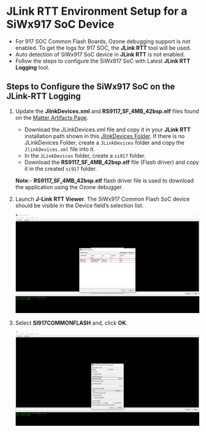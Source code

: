 # JLink RTT Environment Setup for a SiWx917 SoC Device

- For 917 SOC Common Flash Boards, Ozone debugging support is not enabled. To get the logs for 917 SOC, the **JLink RTT** tool will be used.
- Auto detection of SiWx917 SoC device in **JLink RTT** is not enabled.
- Follow the steps to configure the SiWx917 SoC with Latest **JLink RTT Logging** tool.

## Steps to Configure the SiWx917 SoC on the JLink-RTT Logging

1. Update the **JlinkDevices.xml** and **RS9117_SF_4MB_42bsp.elf** files found on the [Matter Artifacts Page](/matter/{build-docspace-version}/matter-prerequisites/matter-artifacts).
    - Download the JLinkDevices.xml file and copy it in your **JLink RTT** installation path shown in this [JlinkDevices Folder](https://wiki.segger.com/J-Link_Device_Support_Kit#JLinkDevices_folder). If there is no JLinkDevices Folder, create a `JLinkDevices` folder and copy the `JlinkDevices.xml` file into it.
    - In the `JLinkDevices` folder, create a `si917` folder.
    - Download the **RS9117_SF_4MB_42bsp.elf** file (Flash driver) and copy it in the created `si917` folder.

    **Note**:- **RS9117_SF_4MB_42bsp.elf** flash driver file is used to download the application using the Ozone debugger.

2. Launch **J-Link RTT Viewer**. The SiWx917 Common Flash SoC device should be visible in the Device field’s selection list.

    ![Search SOC](./images/search-soc-jlink.png)

3. Select **SI917COMMONFLASH** and, click **OK**.

    ![Select SOC](./images/select-common-flash-soc.png)
